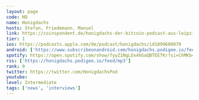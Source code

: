 ```yaml
---
layout: page
code: HD
name: Honigdachs
hosts: Stefan, Friedemann, Manuel
link: https://coinspondent.de/honigdachs-der-bitcoin-podcast-aus-leipzig/
tier: 1
ios: https://podcasts.apple.com/de/podcast/honigdachs/id1099608079
android: ['https://www.subscribeonandroid.com/honigdachs.podigee.io/feed/mp3']
spotify: https://open.spotify.com/show/7yyZ1NgLOx4hGaQBTEETKr?si=ChMKb4HQR9mi014uZWmFIw
rss: ['https://honigdachs.podigee.io/feed/mp3']
rank: 9
twitter: https://twitter.com/HonigdachsPod
youtube: 
level: Intermediate
tags: ['news', 'interviews']
---
```

